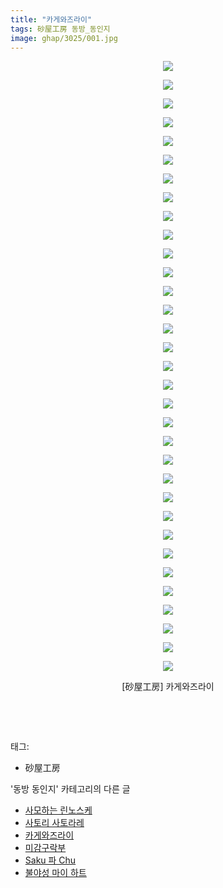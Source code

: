 ```yaml
---
title: "카게와즈라이"
tags: 砂屋工房 동방_동인지
image: ghap/3025/001.jpg
---
```

<div class="article">
<p style="text-align: center; clear: none; float: none;"><img src="{{ site.nasurl }}/ghap/3025/001.jpg"/></p>
<p style="text-align: center; clear: none; float: none;"><img src="{{ site.nasurl }}/ghap/3025/002.jpg"/></p>
<p style="text-align: center; clear: none; float: none;"><img src="{{ site.nasurl }}/ghap/3025/003.jpg"/></p>
<p style="text-align: center; clear: none; float: none;"><img src="{{ site.nasurl }}/ghap/3025/004.jpg"/></p>
<p style="text-align: center; clear: none; float: none;"><img src="{{ site.nasurl }}/ghap/3025/005.jpg"/></p>
<p style="text-align: center; clear: none; float: none;"><img src="{{ site.nasurl }}/ghap/3025/006.jpg"/></p>
<p style="text-align: center; clear: none; float: none;"><img src="{{ site.nasurl }}/ghap/3025/007.jpg"/></p>
<p style="text-align: center; clear: none; float: none;"><img src="{{ site.nasurl }}/ghap/3025/008.jpg"/></p>
<p style="text-align: center; clear: none; float: none;"><img src="{{ site.nasurl }}/ghap/3025/009.jpg"/></p>
<p style="text-align: center; clear: none; float: none;"><img src="{{ site.nasurl }}/ghap/3025/010.jpg"/></p>
<p style="text-align: center; clear: none; float: none;"><img src="{{ site.nasurl }}/ghap/3025/011.jpg"/></p>
<p style="text-align: center; clear: none; float: none;"><img src="{{ site.nasurl }}/ghap/3025/012.jpg"/></p>
<p style="text-align: center; clear: none; float: none;"><img src="{{ site.nasurl }}/ghap/3025/013.jpg"/></p>
<p style="text-align: center; clear: none; float: none;"><img src="{{ site.nasurl }}/ghap/3025/014.jpg"/></p>
<p style="text-align: center; clear: none; float: none;"><img src="{{ site.nasurl }}/ghap/3025/015.jpg"/></p>
<p style="text-align: center; clear: none; float: none;"><img src="{{ site.nasurl }}/ghap/3025/016.jpg"/></p>
<p style="text-align: center; clear: none; float: none;"><img src="{{ site.nasurl }}/ghap/3025/017.jpg"/></p>
<p style="text-align: center; clear: none; float: none;"><img src="{{ site.nasurl }}/ghap/3025/018.jpg"/></p>
<p style="text-align: center; clear: none; float: none;"><img src="{{ site.nasurl }}/ghap/3025/019.jpg"/></p>
<p style="text-align: center; clear: none; float: none;"><img src="{{ site.nasurl }}/ghap/3025/020.jpg"/></p>
<p style="text-align: center; clear: none; float: none;"><img src="{{ site.nasurl }}/ghap/3025/021.jpg"/></p>
<p style="text-align: center; clear: none; float: none;"><img src="{{ site.nasurl }}/ghap/3025/022.jpg"/></p>
<p style="text-align: center; clear: none; float: none;"><img src="{{ site.nasurl }}/ghap/3025/023.jpg"/></p>
<p style="text-align: center; clear: none; float: none;"><img src="{{ site.nasurl }}/ghap/3025/024.jpg"/></p>
<p style="text-align: center; clear: none; float: none;"><img src="{{ site.nasurl }}/ghap/3025/025.jpg"/></p>
<p style="text-align: center; clear: none; float: none;"><img src="{{ site.nasurl }}/ghap/3025/026.jpg"/></p>
<p style="text-align: center; clear: none; float: none;"><img src="{{ site.nasurl }}/ghap/3025/027.jpg"/></p>
<p style="text-align: center; clear: none; float: none;"><img src="{{ site.nasurl }}/ghap/3025/028.jpg"/></p>
<p style="text-align: center; clear: none; float: none;"><img src="{{ site.nasurl }}/ghap/3025/029.jpg"/></p>
<p style="text-align: center; clear: none; float: none;"><img src="{{ site.nasurl }}/ghap/3025/030.jpg"/></p>
<p style="text-align: center; clear: none; float: none;"><img src="{{ site.nasurl }}/ghap/3025/031.jpg"/></p>
<p style="text-align: center; clear: none; float: none;"><img src="{{ site.nasurl }}/ghap/3025/032.jpg"/></p>
<p style="text-align: center; clear: none; float: none;"><img src="{{ site.nasurl }}/ghap/3025/033.jpg"/></p>
<p style="text-align: center; clear: none; float: none;">[砂屋工房] 카게와즈라이</p>
<p style="text-align: center; clear: none; float: none;"><br/></p>
<p><br/></p>
</div><div class="tagTrail">
<p>태그: </p>
<ul>
<li>砂屋工房</li>
</ul>
</div><div class="another">
<p>'동방 동인지' 카테고리의 다른 글</p>
<ul>
<li><a href="/2016-12-29-ghap_3028">사모하는 린노스케</a></li>
<li><a href="/2016-12-29-ghap_3026">사토리 사토라레</a></li>
<li><a href="/2016-12-29-ghap_3025">카게와즈라이</a></li>
<li><a href="/2016-12-28-ghap_3023">미감구락부</a></li>
<li><a href="/2016-12-28-ghap_3022">Saku 파 Chu</a></li>
<li><a href="/2016-12-28-ghap_3021">불야성 마이 하트</a></li>
</ul>
</div><div class="cb_module cb_fluid">
<div class="cb_wrt cb_profile">
</div><!-- commentList close -->
</div>